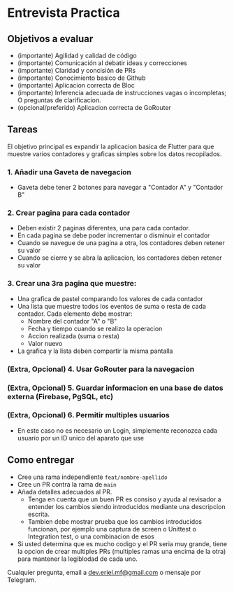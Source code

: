 # Entrevista Practica

## Objetivos a evaluar

- (importante) Agilidad y calidad de código
- (importante) Comunicación al debatir ideas y correcciones
- (importante) Claridad y concisión de PRs
- (importante) Conocimiento basico de Github
- (importante) Aplicacion correcta de Bloc
- (importante) Inferencia adecuada de instrucciones vagas o incompletas; O preguntas de clarificacion.
- (opcional/preferido) Aplicacion correcta de GoRouter

## Tareas

El objetivo principal es expandir la aplicacion basica de Flutter para que muestre varios contadores y graficas simples sobre los datos recopilados.

### 1. Añadir una Gaveta de navegacion

- Gaveta debe tener 2 botones para navegar a "Contador A" y "Contador B"

### 2. Crear pagina para cada contador

- Deben existir 2 paginas diferentes, una para cada contador.
- En cada pagina se debe poder incrementar o disminuir el contador
- Cuando se navegue de una pagina a otra, los contadores deben retener su valor
- Cuando se cierre y se abra la aplicacion, los contadores deben retener su valor

### 3. Crear una 3ra pagina que muestre:
- Una grafica de pastel comparando los valores de cada contador
- Una lista que muestre todos los eventos de suma o resta de cada contador. Cada elemento debe mostrar: 
  - Nombre del contador "A" o "B"
  - Fecha y tiempo cuando se realizo la operacion
  - Accion realizada (suma o resta)
  - Valor nuevo
- La grafica y la lista deben compartir la misma pantalla

### (Extra, Opcional) 4. Usar GoRouter para la navegacion
### (Extra, Opcional) 5. Guardar informacion en una base de datos externa (Firebase, PgSQL, etc)
### (Extra, Opcional) 6. Permitir multiples usuarios
- En este caso no es necesario un Login, simplemente reconozca cada usuario por un ID unico del aparato que use


## Como entregar
- Cree una rama independiente `feat/nombre-apellido`
- Cree un PR contra la rama de `main`
- Añada detalles adecuados al PR. 
  - Tenga en cuenta que un buen PR es consiso y ayuda al revisador a entender los cambios siendo introducidos mediante una descripcion escrita. 
  - Tambien debe mostrar prueba que los cambios introducidos funcionan, por ejemplo una captura de screen o Unittest o Integration test, o una combinacion de esos
- Si usted determina que es mucho codigo y el PR seria muy grande, tiene la opcion de crear multiples PRs (multiples ramas una encima de la otra) para mantener la legiblodad de cada uno.


Cualquier pregunta, email a dev.eriel.mf@gmail.com o mensaje por Telegram. 
